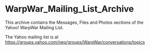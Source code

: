 # WarpWar_Mailing_List_Archive
This archive contains the  Messages, Files and Photos sections of the Yahoo! WarpWar Mailing List.

The Yahoo mailing list is at https://groups.yahoo.com/neo/groups/WarpWar/conversations/topics


<!--stackedit_data:
eyJoaXN0b3J5IjpbLTk3NTM3OTMwM119
-->